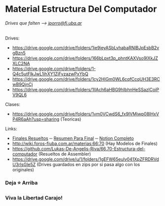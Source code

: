 # Material Estructura Del Computador
###### Drives que falten --> jporro@fi.uba.ar

Drives:
* https://drive.google.com/drive/folders/1ie9ieyASbLvhabaRNlBJpEsbB2vgBzn5
* https://drive.google.com/drive/folders/166bLpxt3p_phntKAXVso9IXkJZXLC2NA
* https://drive.google.com/drive/folders/1-Q4c5utFlkJwL1ihXY1ZjFyzazwPxYbQ
* https://drive.google.com/drive/folders/1cy2HIGm0WL6cqfCcqUH3E3RCwB9QjnCj
* https://drive.google.com/drive/folders/1llAch6aHBG9hIbhnHeSSazlCoiPV9QL6


Clases:
* https://drive.google.com/drive/folders/1vm0VCwdS6_fx9IVMjwp08IHxVP4R6aAh?usp=sharing (Teoricas)

Links:
* [Finales Resueltos](https://cmauro-fiuba.notion.site/Finales-d81c906ff4c14e1ab9b5cc0d45f31084) &#9472; [Resumen Para Final](https://cmauro-fiuba.notion.site/Resumen-ideas-2d73dd6c3d704324a5634f6b1c735d25) &#9472; [Notion Completo](https://cmauro-fiuba.notion.site/cmauro-fiuba/Estructura-del-Computador-6f3b257589a743a885af1d1d07ba06a4)
* http://wiki.foros-fiuba.com.ar/materias:66:70 (Hay Modelos de Finales)
* https://github.com/Lukas-De-Angelis-Riva/66.70-Estructura-del-computador (Resueltos de Assembler)
* https://drive.google.com/drive/u/1/folders/1gEFW65eulv041XpZFRDRVdU3rIsGle5Z (Drives guardados en zips por si pasa algo con los originales)

### Deja ⭐ Arriba
### Viva la Libertad Carajo!
